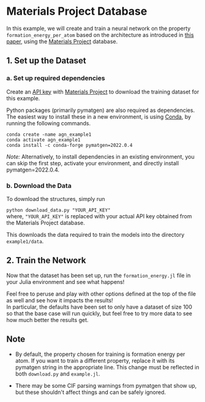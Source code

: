 # Materials Project Database

In this example, we will create and train a neural network on the property `formation_energy_per_atom` based on the architecture as introduced in [this paper](https://arxiv.org/abs/1710.10324), using the [Materials Project](https://materialsproject.org/) database.

## 1. Set up the Dataset

### a. Set up required dependencies

Create an [API key](https://materialsproject.org/open) with [Materials Project](https://materialsproject.org/) to download the training dataset for this example.

Python packages (primarily pymatgen) are also required as dependencies. The easiest way to install these in a new environment, is using [Conda](https://docs.conda.io/en/latest/), by running the following commands.

`conda create -name agn_example1`\
`conda activate agn_example1`\
`conda install -c conda-forge pymatgen=2022.0.4`

*Note:*  Alternatively, to install dependencies in an existing environment, you can skip the first step, activate your environment, and directly install pymatgen=2022.0.4.

### b. Download the Data

To download the structures, simply run

`python download_data.py "YOUR_API_KEY"`\
where, `"YOUR_API_KEY"` is replaced with your actual API key obtained from the Materials Project database.

This downloads the data required to train the models into the directory `example1/data`.

## 2. Train the Network

Now that the dataset has been set up, run the `formation_energy.jl` file in your Julia environment and see what happens!

Feel free to peruse and play with other options defined at the top of the file as well and see how it impacts the results!\
In particular, the defaults have been set to only have a dataset of size 100 so that the base case will run quickly, but feel free to try more data to see how much better the results get.

## Note

- By default, the property chosen for training is formation energy per atom. If you want to train a different property, replace it with its pymatgen string in the appropriate line. This change must be reflected in both `download.py` and `example.jl`.

- There may be some CIF parsing warnings from pymatgen that show up, but these shouldn't affect things and can be safely ignored.
